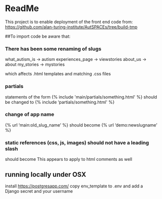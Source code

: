# ReadMe
This project is to enable deployment of the front end code from:
https://github.com/alan-turing-institute/AutSPACEs/tree/build-tmp
 
##To import code be aware that:

### There has been some renaming of slugs
what_autism_is -> autism
experiences_page -> viewstories
about_us -> about
my_stories -> mystories

which affects .html templates and matching .css files

### partials
statements of the form
{% include 'main/partials/something.html' %}
should be changed to
{% include ‘partials/something.html' %}

### change of app name
{% url ‘main:old_slug_name’ %}
should become {% url ‘demo:newslugname’ %}

### static references (css, js, images) should not have a leading slash
<link href="{% static '/css/something.css' %}" rel="stylesheet">
should become
<link href="{% static 'css/something.css' %}" rel="stylesheet">
This appears to apply to html comments as well

## running locally under OSX
install  https://postgresapp.com/
copy env_template to .env and add a Django secret and your username 